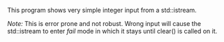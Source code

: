 This program shows very simple integer input from a std::istream.

*Note:* This is error prone and not robust. 
Wrong input will cause the std::istream to enter _fail_ mode in which it
stays until clear() is called on it.